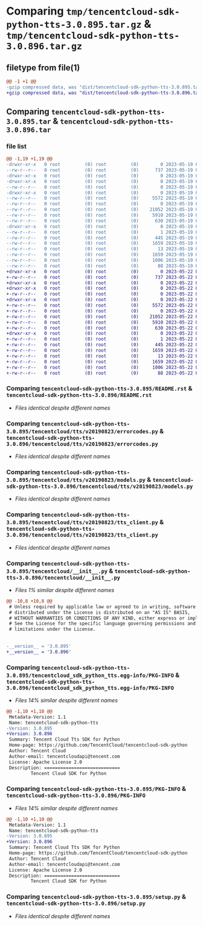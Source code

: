 # Comparing `tmp/tencentcloud-sdk-python-tts-3.0.895.tar.gz` & `tmp/tencentcloud-sdk-python-tts-3.0.896.tar.gz`

## filetype from file(1)

```diff
@@ -1 +1 @@
-gzip compressed data, was "dist/tencentcloud-sdk-python-tts-3.0.895.tar", last modified: Fri May 19 03:04:44 2023, max compression
+gzip compressed data, was "dist/tencentcloud-sdk-python-tts-3.0.896.tar", last modified: Mon May 22 00:36:45 2023, max compression
```

## Comparing `tencentcloud-sdk-python-tts-3.0.895.tar` & `tencentcloud-sdk-python-tts-3.0.896.tar`

### file list

```diff
@@ -1,19 +1,19 @@
-drwxr-xr-x   0 root         (0) root         (0)        0 2023-05-19 03:04:44.000000 tencentcloud-sdk-python-tts-3.0.895/
--rw-r--r--   0 root         (0) root         (0)      737 2023-05-19 03:04:44.000000 tencentcloud-sdk-python-tts-3.0.895/README.rst
-drwxr-xr-x   0 root         (0) root         (0)        0 2023-05-19 03:04:44.000000 tencentcloud-sdk-python-tts-3.0.895/tencentcloud/
-drwxr-xr-x   0 root         (0) root         (0)        0 2023-05-19 03:04:44.000000 tencentcloud-sdk-python-tts-3.0.895/tencentcloud/tts/
--rw-r--r--   0 root         (0) root         (0)        0 2023-05-19 03:04:44.000000 tencentcloud-sdk-python-tts-3.0.895/tencentcloud/tts/__init__.py
-drwxr-xr-x   0 root         (0) root         (0)        0 2023-05-19 03:04:44.000000 tencentcloud-sdk-python-tts-3.0.895/tencentcloud/tts/v20190823/
--rw-r--r--   0 root         (0) root         (0)     5572 2023-05-19 03:04:44.000000 tencentcloud-sdk-python-tts-3.0.895/tencentcloud/tts/v20190823/errorcodes.py
--rw-r--r--   0 root         (0) root         (0)        0 2023-05-19 03:04:44.000000 tencentcloud-sdk-python-tts-3.0.895/tencentcloud/tts/v20190823/__init__.py
--rw-r--r--   0 root         (0) root         (0)    21052 2023-05-19 03:04:44.000000 tencentcloud-sdk-python-tts-3.0.895/tencentcloud/tts/v20190823/models.py
--rw-r--r--   0 root         (0) root         (0)     5910 2023-05-19 03:04:44.000000 tencentcloud-sdk-python-tts-3.0.895/tencentcloud/tts/v20190823/tts_client.py
--rw-r--r--   0 root         (0) root         (0)      630 2023-05-19 03:04:44.000000 tencentcloud-sdk-python-tts-3.0.895/tencentcloud/__init__.py
-drwxr-xr-x   0 root         (0) root         (0)        0 2023-05-19 03:04:44.000000 tencentcloud-sdk-python-tts-3.0.895/tencentcloud_sdk_python_tts.egg-info/
--rw-r--r--   0 root         (0) root         (0)        1 2023-05-19 03:04:44.000000 tencentcloud-sdk-python-tts-3.0.895/tencentcloud_sdk_python_tts.egg-info/dependency_links.txt
--rw-r--r--   0 root         (0) root         (0)      445 2023-05-19 03:04:44.000000 tencentcloud-sdk-python-tts-3.0.895/tencentcloud_sdk_python_tts.egg-info/SOURCES.txt
--rw-r--r--   0 root         (0) root         (0)     1659 2023-05-19 03:04:44.000000 tencentcloud-sdk-python-tts-3.0.895/tencentcloud_sdk_python_tts.egg-info/PKG-INFO
--rw-r--r--   0 root         (0) root         (0)       13 2023-05-19 03:04:44.000000 tencentcloud-sdk-python-tts-3.0.895/tencentcloud_sdk_python_tts.egg-info/top_level.txt
--rw-r--r--   0 root         (0) root         (0)     1659 2023-05-19 03:04:44.000000 tencentcloud-sdk-python-tts-3.0.895/PKG-INFO
--rw-r--r--   0 root         (0) root         (0)     1006 2023-05-19 03:04:44.000000 tencentcloud-sdk-python-tts-3.0.895/setup.py
--rw-r--r--   0 root         (0) root         (0)       88 2023-05-19 03:04:44.000000 tencentcloud-sdk-python-tts-3.0.895/setup.cfg
+drwxr-xr-x   0 root         (0) root         (0)        0 2023-05-22 00:36:45.000000 tencentcloud-sdk-python-tts-3.0.896/
+-rw-r--r--   0 root         (0) root         (0)      737 2023-05-22 00:36:45.000000 tencentcloud-sdk-python-tts-3.0.896/README.rst
+drwxr-xr-x   0 root         (0) root         (0)        0 2023-05-22 00:36:45.000000 tencentcloud-sdk-python-tts-3.0.896/tencentcloud/
+drwxr-xr-x   0 root         (0) root         (0)        0 2023-05-22 00:36:45.000000 tencentcloud-sdk-python-tts-3.0.896/tencentcloud/tts/
+-rw-r--r--   0 root         (0) root         (0)        0 2023-05-22 00:36:45.000000 tencentcloud-sdk-python-tts-3.0.896/tencentcloud/tts/__init__.py
+drwxr-xr-x   0 root         (0) root         (0)        0 2023-05-22 00:36:45.000000 tencentcloud-sdk-python-tts-3.0.896/tencentcloud/tts/v20190823/
+-rw-r--r--   0 root         (0) root         (0)     5572 2023-05-22 00:36:45.000000 tencentcloud-sdk-python-tts-3.0.896/tencentcloud/tts/v20190823/errorcodes.py
+-rw-r--r--   0 root         (0) root         (0)        0 2023-05-22 00:36:45.000000 tencentcloud-sdk-python-tts-3.0.896/tencentcloud/tts/v20190823/__init__.py
+-rw-r--r--   0 root         (0) root         (0)    21052 2023-05-22 00:36:45.000000 tencentcloud-sdk-python-tts-3.0.896/tencentcloud/tts/v20190823/models.py
+-rw-r--r--   0 root         (0) root         (0)     5910 2023-05-22 00:36:45.000000 tencentcloud-sdk-python-tts-3.0.896/tencentcloud/tts/v20190823/tts_client.py
+-rw-r--r--   0 root         (0) root         (0)      630 2023-05-22 00:36:45.000000 tencentcloud-sdk-python-tts-3.0.896/tencentcloud/__init__.py
+drwxr-xr-x   0 root         (0) root         (0)        0 2023-05-22 00:36:45.000000 tencentcloud-sdk-python-tts-3.0.896/tencentcloud_sdk_python_tts.egg-info/
+-rw-r--r--   0 root         (0) root         (0)        1 2023-05-22 00:36:45.000000 tencentcloud-sdk-python-tts-3.0.896/tencentcloud_sdk_python_tts.egg-info/dependency_links.txt
+-rw-r--r--   0 root         (0) root         (0)      445 2023-05-22 00:36:45.000000 tencentcloud-sdk-python-tts-3.0.896/tencentcloud_sdk_python_tts.egg-info/SOURCES.txt
+-rw-r--r--   0 root         (0) root         (0)     1659 2023-05-22 00:36:45.000000 tencentcloud-sdk-python-tts-3.0.896/tencentcloud_sdk_python_tts.egg-info/PKG-INFO
+-rw-r--r--   0 root         (0) root         (0)       13 2023-05-22 00:36:45.000000 tencentcloud-sdk-python-tts-3.0.896/tencentcloud_sdk_python_tts.egg-info/top_level.txt
+-rw-r--r--   0 root         (0) root         (0)     1659 2023-05-22 00:36:45.000000 tencentcloud-sdk-python-tts-3.0.896/PKG-INFO
+-rw-r--r--   0 root         (0) root         (0)     1006 2023-05-22 00:36:45.000000 tencentcloud-sdk-python-tts-3.0.896/setup.py
+-rw-r--r--   0 root         (0) root         (0)       88 2023-05-22 00:36:45.000000 tencentcloud-sdk-python-tts-3.0.896/setup.cfg
```

### Comparing `tencentcloud-sdk-python-tts-3.0.895/README.rst` & `tencentcloud-sdk-python-tts-3.0.896/README.rst`

 * *Files identical despite different names*

### Comparing `tencentcloud-sdk-python-tts-3.0.895/tencentcloud/tts/v20190823/errorcodes.py` & `tencentcloud-sdk-python-tts-3.0.896/tencentcloud/tts/v20190823/errorcodes.py`

 * *Files identical despite different names*

### Comparing `tencentcloud-sdk-python-tts-3.0.895/tencentcloud/tts/v20190823/models.py` & `tencentcloud-sdk-python-tts-3.0.896/tencentcloud/tts/v20190823/models.py`

 * *Files identical despite different names*

### Comparing `tencentcloud-sdk-python-tts-3.0.895/tencentcloud/tts/v20190823/tts_client.py` & `tencentcloud-sdk-python-tts-3.0.896/tencentcloud/tts/v20190823/tts_client.py`

 * *Files identical despite different names*

### Comparing `tencentcloud-sdk-python-tts-3.0.895/tencentcloud/__init__.py` & `tencentcloud-sdk-python-tts-3.0.896/tencentcloud/__init__.py`

 * *Files 1% similar despite different names*

```diff
@@ -10,8 +10,8 @@
 # Unless required by applicable law or agreed to in writing, software
 # distributed under the License is distributed on an "AS IS" BASIS,
 # WITHOUT WARRANTIES OR CONDITIONS OF ANY KIND, either express or implied.
 # See the License for the specific language governing permissions and
 # limitations under the License.
 
 
-__version__ = '3.0.895'
+__version__ = '3.0.896'
```

### Comparing `tencentcloud-sdk-python-tts-3.0.895/tencentcloud_sdk_python_tts.egg-info/PKG-INFO` & `tencentcloud-sdk-python-tts-3.0.896/tencentcloud_sdk_python_tts.egg-info/PKG-INFO`

 * *Files 14% similar despite different names*

```diff
@@ -1,10 +1,10 @@
 Metadata-Version: 1.1
 Name: tencentcloud-sdk-python-tts
-Version: 3.0.895
+Version: 3.0.896
 Summary: Tencent Cloud Tts SDK for Python
 Home-page: https://github.com/TencentCloud/tencentcloud-sdk-python
 Author: Tencent Cloud
 Author-email: tencentcloudapi@tencent.com
 License: Apache License 2.0
 Description: ============================
         Tencent Cloud SDK for Python
```

### Comparing `tencentcloud-sdk-python-tts-3.0.895/PKG-INFO` & `tencentcloud-sdk-python-tts-3.0.896/PKG-INFO`

 * *Files 14% similar despite different names*

```diff
@@ -1,10 +1,10 @@
 Metadata-Version: 1.1
 Name: tencentcloud-sdk-python-tts
-Version: 3.0.895
+Version: 3.0.896
 Summary: Tencent Cloud Tts SDK for Python
 Home-page: https://github.com/TencentCloud/tencentcloud-sdk-python
 Author: Tencent Cloud
 Author-email: tencentcloudapi@tencent.com
 License: Apache License 2.0
 Description: ============================
         Tencent Cloud SDK for Python
```

### Comparing `tencentcloud-sdk-python-tts-3.0.895/setup.py` & `tencentcloud-sdk-python-tts-3.0.896/setup.py`

 * *Files identical despite different names*

